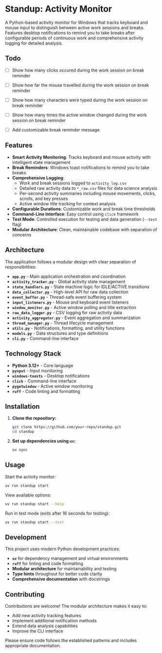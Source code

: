 # Standup: Activity Monitor

A Python-based activity monitor for Windows that tracks keyboard and mouse input to distinguish between active work sessions and breaks. Features desktop notifications to remind you to take breaks after configurable periods of continuous work and comprehensive activity logging for detailed analysis.

## Todo

- [ ] Show how many clicks occured during the work session on break reminder
- [ ] Show how far the mouse travelled during the work session on break reminder
- [ ] Show how many characters were typed during the work session on break reminder
- [ ] Show how many times the active window changed during the work session on break reminder
- [ ] Add customizable break reminder message


## Features

*   **Smart Activity Monitoring**: Tracks keyboard and mouse activity with intelligent state management
*   **Break Reminders**: Windows toast notifications to remind you to take breaks
*   **Comprehensive Logging**:
    *   Work and break sessions logged to `activity_log.csv`
    *   Detailed raw activity data to `*_raw.csv` files for data science analysis
    *   Per-second activity summaries including mouse movements, clicks, scrolls, and key presses
    *   Active window title tracking for context analysis
*   **Configurable Durations**: Customizable work and break time thresholds
*   **Command-Line Interface**: Easy control using `click` framework
*   **Test Mode**: Controlled execution for testing and data generation (`--test` flag)
*   **Modular Architecture**: Clean, maintainable codebase with separation of concerns

## Architecture

The application follows a modular design with clear separation of responsibilities:

- **`app.py`** - Main application orchestration and coordination
- **`activity_tracker.py`** - Global activity state management
- **`state_handlers.py`** - State machine logic for IDLE/ACTIVE transitions
- **`data_collector.py`** - High-level API for raw data collection
- **`event_buffer.py`** - Thread-safe event buffering system
- **`input_listeners.py`** - Mouse and keyboard event listeners
- **`window_monitor.py`** - Active window polling and title extraction
- **`raw_data_logger.py`** - CSV logging for raw activity data
- **`activity_aggregator.py`** - Event aggregation and summarization
- **`thread_manager.py`** - Thread lifecycle management
- **`utils.py`** - Notifications, formatting, and utility functions
- **`models.py`** - Data structures and type definitions
- **`cli.py`** - Command-line interface

## Technology Stack

*   **Python 3.12+** - Core language
*   **`pynput`** - Input monitoring
*   **`windows-toasts`** - Desktop notifications
*   **`click`** - Command-line interface
*   **`pygetwindow`** - Active window monitoring
*   **`ruff`** - Code linting and formatting

## Installation

1.  **Clone the repository:**
    ```bash
    git clone https://github.com/your-repo/standup.git
    cd standup
    ```

2.  **Set up dependencies using `uv`:**
    ```bash
    uv sync
    ```

## Usage

Start the activity monitor:

```bash
uv run standup start
```

View available options:

```bash
uv run standup start --help
```

Run in test mode (exits after 16 seconds for testing):

```bash
uv run standup start --test
```

## Development

This project uses modern Python development practices:

- **`uv`** for dependency management and virtual environments
- **`ruff`** for linting and code formatting
- **Modular architecture** for maintainability and testing
- **Type hints** throughout for better code clarity
- **Comprehensive documentation** with docstrings

## Contributing

Contributions are welcome! The modular architecture makes it easy to:
- Add new activity tracking features
- Implement additional notification methods
- Extend data analysis capabilities
- Improve the CLI interface

Please ensure code follows the established patterns and includes appropriate documentation.
